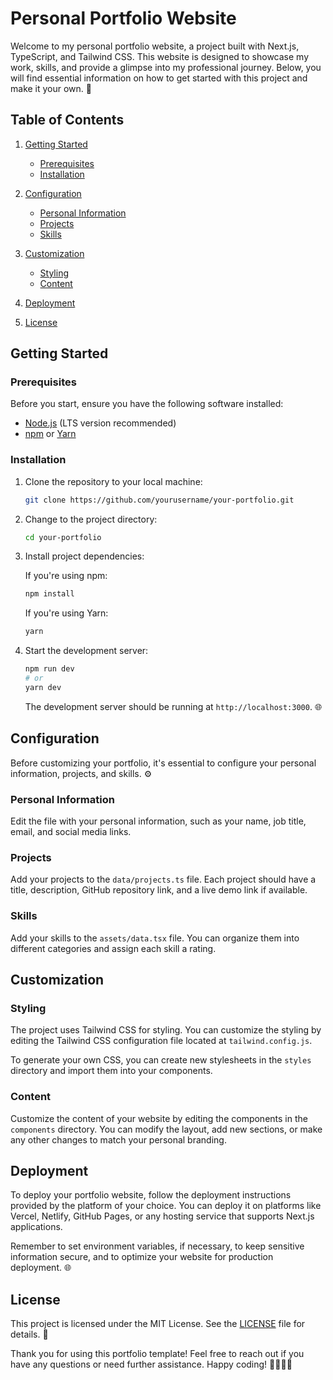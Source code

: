 # Personal Portfolio Website

Welcome to my personal portfolio website, a project built with Next.js, TypeScript, and Tailwind CSS. This website is designed to showcase my work, skills, and provide a glimpse into my professional journey. Below, you will find essential information on how to get started with this project and make it your own. 🚀

## Table of Contents

1. [Getting Started](#getting-started)
   - [Prerequisites](#prerequisites)
   - [Installation](#installation)
2. [Configuration](#configuration)
   - [Personal Information](#personal-information)
   - [Projects](#projects)
   - [Skills](#skills)
3. [Customization](#customization)
   - [Styling](#styling)
   - [Content](#content)
4. [Deployment](#deployment)

5. [License](#license)

## Getting Started

### Prerequisites

Before you start, ensure you have the following software installed:

- [Node.js](https://nodejs.org/) (LTS version recommended)
- [npm](https://www.npmjs.com/) or [Yarn](https://yarnpkg.com/)

### Installation

1. Clone the repository to your local machine:

   ```bash
   git clone https://github.com/yourusername/your-portfolio.git
   ```

2. Change to the project directory:

   ```bash
   cd your-portfolio
   ```

3. Install project dependencies:

   If you're using npm:

   ```bash
   npm install
   ```

   If you're using Yarn:

   ```bash
   yarn
   ```

4. Start the development server:

   ```bash
   npm run dev
   # or
   yarn dev
   ```

   The development server should be running at `http://localhost:3000`. 🌐

## Configuration

Before customizing your portfolio, it's essential to configure your personal information, projects, and skills. ⚙️

### Personal Information

Edit the file with your personal information, such as your name, job title, email, and social media links.

### Projects

Add your projects to the `data/projects.ts` file. Each project should have a title, description, GitHub repository link, and a live demo link if available.

### Skills

Add your skills to the `assets/data.tsx` file. You can organize them into different categories and assign each skill a rating.

## Customization

### Styling

The project uses Tailwind CSS for styling. You can customize the styling by editing the Tailwind CSS configuration file located at `tailwind.config.js`.

To generate your own CSS, you can create new stylesheets in the `styles` directory and import them into your components.

### Content

Customize the content of your website by editing the components in the `components` directory. You can modify the layout, add new sections, or make any other changes to match your personal branding.

## Deployment

To deploy your portfolio website, follow the deployment instructions provided by the platform of your choice. You can deploy it on platforms like Vercel, Netlify, GitHub Pages, or any hosting service that supports Next.js applications.

Remember to set environment variables, if necessary, to keep sensitive information secure, and to optimize your website for production deployment. 🌐

## License

This project is licensed under the MIT License. See the [LICENSE](LICENSE) file for details. 📜

Thank you for using this portfolio template! Feel free to reach out if you have any questions or need further assistance. Happy coding! 👨‍💻👩‍💻
